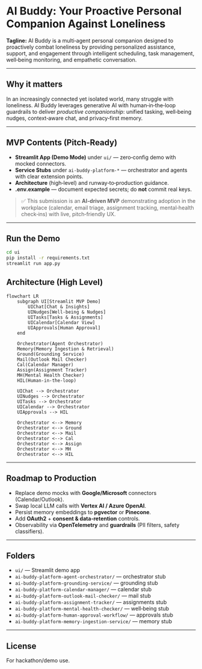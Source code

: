 # AI Buddy: Your Proactive Personal Companion Against Loneliness

**Tagline:** AI Buddy is a multi‑agent personal companion designed to proactively combat loneliness by providing personalized assistance, support, and engagement through intelligent scheduling, task management, well‑being monitoring, and empathetic conversation.

---

## Why it matters
In an increasingly connected yet isolated world, many struggle with loneliness. AI Buddy leverages generative AI with human‑in‑the‑loop guardrails to deliver *productive companionship*: unified tasking, well‑being nudges, context‑aware chat, and privacy‑first memory.

---

## MVP Contents (Pitch-Ready)
- **Streamlit App (Demo Mode)** under `ui/` — zero‑config demo with mocked connectors.
- **Service Stubs** under `ai-buddy-platform-*` — orchestrator and agents with clear extension points.
- **Architecture** (high‑level) and runway‑to‑production guidance.
- **.env.example** — document expected secrets; do **not** commit real keys.

> ✅ This submission is an **AI‑driven MVP** demonstrating adoption in the workplace (calendar, email triage, assignment tracking, mental‑health check‑ins) with live, pitch‑friendly UX.

---

## Run the Demo
```bash
cd ui
pip install -r requirements.txt
streamlit run app.py
```

## Architecture (High Level)
```mermaid
flowchart LR
    subgraph UI[Streamlit MVP Demo]
        UIChat[Chat & Insights]
        UINudges[Well-being & Nudges]
        UITasks[Tasks & Assignments]
        UICalendar[Calendar View]
        UIApprovals[Human Approval]
    end

    Orchestrator(Agent Orchestrator)
    Memory(Memory Ingestion & Retrieval)
    Ground(Grounding Service)
    Mail(Outlook Mail Checker)
    Cal(Calendar Manager)
    Assign(Assignment Tracker)
    MH(Mental Health Checker)
    HIL(Human-in-the-loop)

    UIChat --> Orchestrator
    UINudges --> Orchestrator
    UITasks --> Orchestrator
    UICalendar --> Orchestrator
    UIApprovals --> HIL

    Orchestrator <--> Memory
    Orchestrator <--> Ground
    Orchestrator <--> Mail
    Orchestrator <--> Cal
    Orchestrator <--> Assign
    Orchestrator <--> MH
    Orchestrator <--> HIL
```

---

## Roadmap to Production
- Replace demo mocks with **Google/Microsoft** connectors (Calendar/Outlook).
- Swap local LLM calls with **Vertex AI / Azure OpenAI**.
- Persist memory embeddings to **pgvector** or **Pinecone**.
- Add **OAuth2** + **consent & data‑retention** controls.
- Observability via **OpenTelemetry** and **guardrails** (PII filters, safety classifiers).

---

## Folders
- `ui/` — Streamlit demo app
- `ai-buddy-platform-agent-orchestrator/` — orchestrator stub
- `ai-buddy-platform-grounding-service/` — grounding stub
- `ai-buddy-platform-calendar-manager/` — calendar stub
- `ai-buddy-platform-outlook-mail-checker/` — mail stub
- `ai-buddy-platform-assignment-tracker/` — assignments stub
- `ai-buddy-platform-mental-health-checker/` — well‑being stub
- `ai-buddy-platform-human-approval-workflow/` — approvals stub
- `ai-buddy-platform-memory-ingestion-service/` — memory stub

---

## License
For hackathon/demo use.
